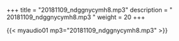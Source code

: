 +++
title = "20181109_ndggnycymh8.mp3"
description = " 20181109_ndggnycymh8.mp3 "
weight = 20
+++

{{< myaudio01 mp3="20181109_ndggnycymh8.mp3" >}}

